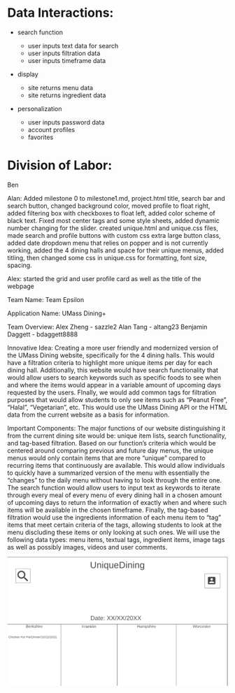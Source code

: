 # Data Interactions:
- search function
  - user inputs text data for search
  - user inputs filtration data
  - user inputs timeframe data

- display
  - site returns menu data
  - site returns ingredient data

- personalization
  - user inputs password data
  - account profiles
  - favorites


# Division of Labor:


Ben

Alan: Added milestone 0 to milestone1.md, project.html title, search bar and search button, changed background color, moved profile to float right, added filtering box with checkboxes to float left, added color scheme of black text. Fixed most center tags and some style sheets, added dynamic number changing for the slider. created unique.html and unique.css files, made search and profile buttons with custom css extra large button class, added date dropdown menu that relies on popper and is not currently working, added the 4 dining halls and space for their unique menus, added titling, then changed some css in unique.css for formatting, font size, spacing.

Alex: started the grid and user profile card as well as the title of the webpage

Team Name: Team Epsilon

Application Name: UMass Dining+

Team Overview: Alex Zheng - sazzle2 Alan Tang - altang23 Benjamin Daggett - bdaggett8888

Innovative Idea: Creating a more user friendly and modernized version of the UMass Dining website, specifically for the 4 dining halls. This would have a filtration criteria to highlight more unique items per day for each dining hall. Additionally, this website would have search functionality that would allow users to search keywords such as specific foods to see when and where the items would appear in a variable amount of upcoming days requested by the users. FInally, we would add common tags for filtration purposes that would allow students to only see items such as “Peanut Free”, “Halal”, “Vegetarian”, etc. This would use the UMass Dining API or the HTML data from the current website as a basis for information.

Important Components: The major functions of our website distinguishing it from the current dining site would be: unique item lists, search functionality, and tag-based filtration. Based on our function’s criteria which would be centered around comparing previous and future day menus, the unique menus would only contain items that are more “unique” compared to recurring items that continuously are available. This would allow individuals to quickly have a summarized version of the menu with essentially the “changes” to the daily menu without having to look through the entire one. The search function would allow users to input text as keywords to iterate through every meal of every menu of every dining hall in a chosen amount of upcoming days to return the information of exactly when and where such items will be available in the chosen timeframe. Finally, the tag-based filtration would use the ingredients information of each menu item to “tag” items that meet certain criteria of the tags, allowing students to look at the menu discluding these items or only looking at such ones. We will use the following data types: menu items, textual tags, ingredient items, image tags as well as possibly images, videos and user comments.

![example image](/img/uniquePage.png)

